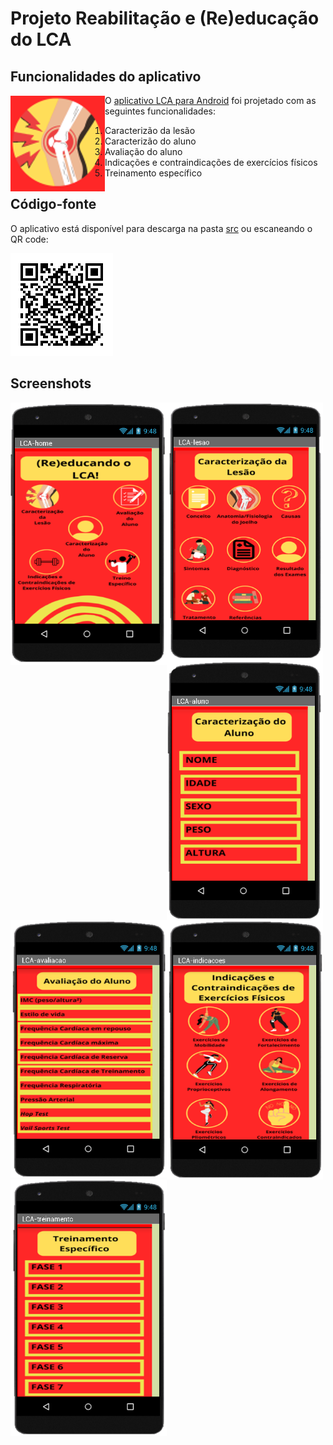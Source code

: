 # Projeto Reabilitação e (Re)educação do LCA


## Funcionalidades do aplicativo
<img src="images/lca-icon.png" align="left"/>

O [aplicativo LCA para Android](src/LCA.apk) foi projetado com as seguintes funcionalidades:

1. Caracterizão da lesão
2. Caracterizão do aluno
3. Avaliação do aluno
4. Indicações e contraindicações de exercícios físicos
5. Treinamento específico

## Código-fonte
O aplicativo está disponível para descarga na pasta [src](src/)
ou escaneando o QR code:

![](images/lca-qr.png)

## Screenshots

<img src="images/lca-app01.png" align="left" alt="drawing" width="250"/>
<img src="images/lca-app02.png" align="left" alt="drawing" width="250"/>
<img src="images/lca-app03.png" align="left" alt="drawing" width="250"/>  
<br> <br>
<img src="images/lca-app04.png" align="left" alt="drawing" width="250">
<img src="images/lca-app05.png" align="left" alt="drawing" width="250"/>
<img src="images/lca-app06.png" align="left" alt="drawing" width="250"/>
